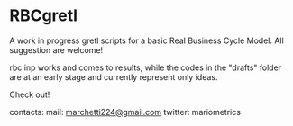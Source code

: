 # RBCgretl
A work in progress gretl scripts for a basic Real Business Cycle Model. All suggestion are welcome!

rbc.inp works and comes to results, while the codes in the "drafts" folder are at an early stage and currently represent only ideas. 

Check out!

contacts: 
mail: marchetti224@gmail.com 
twitter: mariometrics
